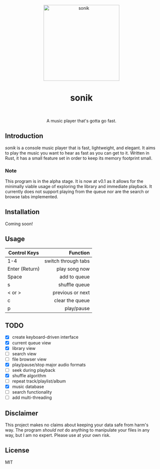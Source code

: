 <p align="center">
    <img alt="sonik" title="sonik" src="https://i.imgur.com/B6vYKJz.png"
    width="250">
</p>
<h1 align="center">sonik</h1><br>
<p align="center">
A music player that's gotta go fast.
</p>

## Introduction
_sonik_ is a console music player that is fast, lightweight, and elegant. It aims to play the music you want to hear as fast as you can get to it. Written in Rust, it has a small feature set in order to keep its memory footprint small.

### Note
This program is in the alpha stage. It is now at v0.1 as it allows for the
minimally viable usage of exploring the library and immediate playback. It
currently does not support playing from the queue nor are the search or browse
tabs implemented.

## Installation
Coming soon!

## Usage
| Control Keys  | Function           |
| ------------- |-------------------:|
| 1-4           | switch through tabs|
| Enter (Return)| play song now      |
| Space         | add to queue       |
| s             | shuffle queue      |
| < or >        | previous or next   |
| c             | clear the queue    |
| p             | play/pause         |

## TODO
- [x] create keyboard-driven interface
- [x] current queue view
- [x] library view
- [ ] search view
- [ ] file browser view
- [x] play/pause/stop major audio formats
- [ ] seek during playback
- [x] shuffle algorithm
- [ ] repeat track/playlist/album
- [x] music database
- [ ] search functionality
- [ ] add multi-threading

## Disclaimer
This project makes no claims about keeping your data safe from harm's way. The
program _should not_ do anything to manipulate your files in any way, but I am
no expert. Please use at your own risk.

## License
MIT

